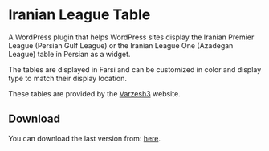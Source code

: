 # Iranian League Table
A WordPress plugin that helps WordPress sites display the Iranian Premier League (Persian Gulf League) or the Iranian League One (Azadegan League) table in Persian as a widget.

The tables are displayed in Farsi and can be customized in color and display type to match their display location.

These tables are provided by the [Varzesh3](https://www.varzesh3.com/developer-tools) website.

## Download
You can download the last version from: [here](#).
